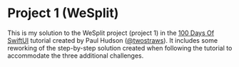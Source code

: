 # Project 1 (WeSplit)

This is my solution to the WeSplit project (project 1) in the [100 Days Of SwiftUI](https://www.hackingwithswift.com/100/swiftui/) tutorial created by
Paul Hudson ([@twostraws](https://github.com/twostraws)). It includes some reworking of the step-by-step solution created when following the tutorial
to accommodate the three additional challenges.
